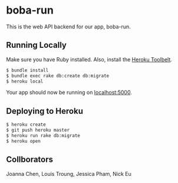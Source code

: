 # boba-run

This is the web API backend for our app, boba-run. 

## Running Locally

Make sure you have Ruby installed.  Also, install the [Heroku Toolbelt](https://toolbelt.heroku.com/).

```sh
$ bundle install
$ bundle exec rake db:create db:migrate
$ heroku local
```

Your app should now be running on [localhost:5000](http://localhost:5000/).

## Deploying to Heroku

```sh
$ heroku create
$ git push heroku master
$ heroku run rake db:migrate
$ heroku open
```

## Collborators
Joanna Chen, Louis Troung, Jessica Pham, Nick Eu



